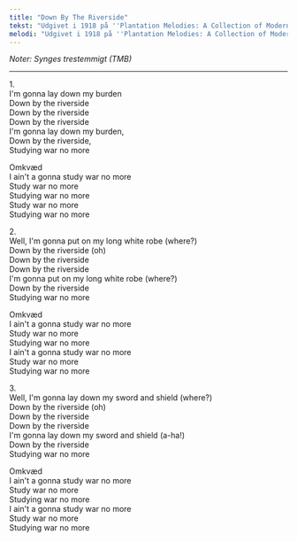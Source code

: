 ```yaml
---
title: "Down By The Riverside"
tekst: "Udgivet i 1918 på ''Plantation Melodies: A Collection of Modern, Popular and Old-time Negro-Songs of the Southland''"
melodi: "Udgivet i 1918 på ''Plantation Melodies: A Collection of Modern, Popular and Old-time Negro-Songs of the Southland''"
---
```

*Noter: Synges trestemmigt (TMB)* <br>

***

1\.\
I'm gonna lay down my burden<br>
Down by the riverside<br>
Down by the riverside<br>
Down by the riverside<br>
I'm gonna lay down my burden,<br>
Down by the riverside,<br>
Studying war no more<br>

Omkvæd<br>
I ain't a gonna study war no more<br>
Study war no more<br>
Studying war no more<br>
Study war no more<br>
Studying war no more<br>

2\.\
Well, I'm gonna put on my long white robe (where?)<br>
Down by the riverside (oh)<br>
Down by the riverside<br>
Down by the riverside<br>
I'm gonna put on my long white robe (where?)<br>
Down by the riverside<br>
Studying war no more<br>

Omkvæd<br>
I ain't a gonna study war no more<br>
Study war no more<br>
Studying war no more<br>
I ain't a gonna study war no more<br>
Study war no more<br>
Studying war no more<br>

3\.\
Well, I'm gonna lay down my sword and shield (where?)<br>
Down by the riverside (oh)<br>
Down by the riverside<br>
Down by the riverside<br>
I'm gonna lay down my sword and shield (a-ha!)<br>
Down by the riverside<br>
Studying war no more<br>

Omkvæd<br>
I ain't a gonna study war no more<br>
Study war no more<br>
Studying war no more<br>
I ain't a gonna study war no more<br>
Study war no more<br>
Studying war no more<br>
